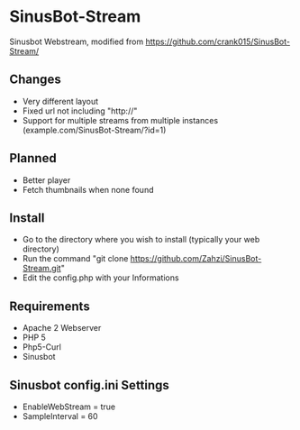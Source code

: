 # SinusBot-Stream
Sinusbot Webstream, modified from https://github.com/crank015/SinusBot-Stream/

## Changes
- Very different layout
- Fixed url not including "http://"
- Support for multiple streams from multiple instances (example.com/SinusBot-Stream/?id=1)

## Planned
- Better player
- Fetch thumbnails when none found

## Install
- Go to the directory where you wish to install (typically your web directory)
- Run the command "git clone https://github.com/Zahzi/SinusBot-Stream.git"
- Edit the config.php with your Informations

## Requirements

- Apache 2 Webserver
- PHP 5
- Php5-Curl
- Sinusbot

## Sinusbot config.ini Settings

- EnableWebStream = true
- SampleInterval = 60
